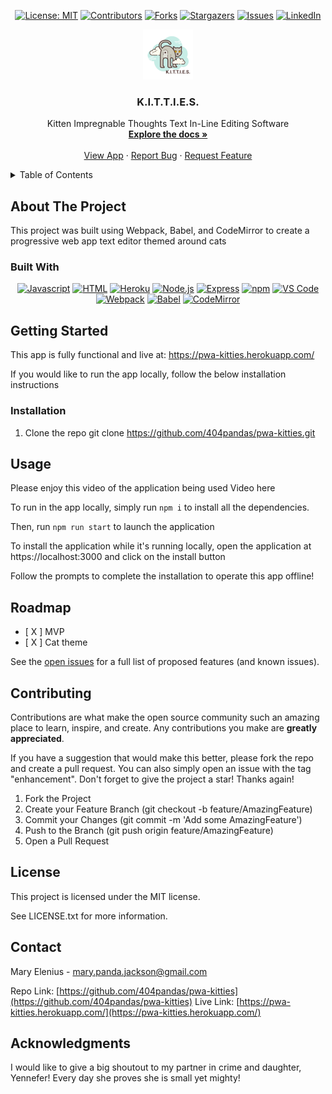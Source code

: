 <div align="center">

  <!-- Add badges using the following format: -->
  <!-- ![Name](urlToShieldHere)(urlToGithubHere) -->

[![License: MIT](https://img.shields.io/badge/License-MIT-yellow.svg)](https://opensource.org/licenses/MIT)
[![Contributors](https://img.shields.io/github/contributors/404pandas/pwa-kitties.svg?style=plastic&logo=appveyor)](https://github.com/404pandas/pwa-kitties/graphs/contributors)
[![Forks](https://img.shields.io/github/forks/404pandas/pwa-kitties.svg?style=plastic&logo=appveyor)](https://github.com/404pandas/pwa-kitties/network/members)
[![Stargazers](https://img.shields.io/github/stars/404pandas/pwa-kitties.svg?style=plastic&logo=appveyor)](https://github.com/404pandas/pwa-kitties/stargazers)
[![Issues](https://img.shields.io/github/issues/404pandas/pwa-kitties.svg?style=plastic&logo=appveyor)](https://github.com/404pandas/pwa-kitties/issues)
[![LinkedIn](https://img.shields.io/badge/-LinkedIn-black.svg?style=plastic&logo=appveyor&logo=linkedin&colorB=555)](https://linkedin.com/in/LinkedInUsername)

</div>

<!-- PROJECT LOGO -->

<div align="center">
  <a href="https://github.com/404pandas/pwa-kitties">
    <img src="/client/src/images/logoNew.png" alt="Logo" width="80" height="80">
  </a>

<h3 align="center">K.I.T.T.I.E.S.</h3>

  <p align="center">
    Kitten Impregnable Thoughts Text In-Line Editing Software <br />
    <a href="https://github.com/404pandas/pwa-kitties"><strong>Explore the docs »</strong></a>
    <br />
    <br />
    <a href="https://pwa-kitties.herokuapp.com/">View App</a>
    ·
    <a href="https://github.com/404pandas/pwa-kitties/issues">Report Bug</a>
    ·
    <a href="https://github.com/404pandas/pwa-kitties/issues">Request Feature</a>
  </p>
</div>

<!-- TABLE OF CONTENTS -->
<details>
  <summary>Table of Contents</summary>
  <ol>
    <li>
      <a href="#about-the-project">About The Project</a>
      <ul>
        <li><a href="#built-with">Built With</a></li>
      </ul>
    </li>
    <li>
      <a href="#getting-started">Getting Started</a>
      <ul>
        <li><a href="#installation">Installation</a></li>
      </ul>
    </li>
    <li><a href="#usage">Usage</a></li>
    <li><a href="#roadmap">Roadmap</a></li>
    <li><a href="#contributing">Contributing</a></li>
    <li><a href="#license">License</a></li>
    <li><a href="#contact">Contact</a></li>
    <li><a href="#acknowledgments">Acknowledgments</a></li>
  </ol>
</details>

<!-- ABOUT THE PROJECT -->

## About The Project

<!-- Add screenshots using the following format: -->
<!-- ![Screenshot alt description](directPathOfScreenshots) -->

This project was built using Webpack, Babel, and CodeMirror to create a progressive web app text editor themed around cats

### Built With

<div align="center">

[![Javascript](https://img.shields.io/badge/Language-JavaScript-ff0000?style=plastic&logo=JavaScript&logoWidth=10)](https://javascript.info/)
[![HTML](https://img.shields.io/badge/Language-HTML/CSS-ff8000?style=plastic&logo=HTML5&logoWidth=10)](https://html.com/)
[![Heroku](https://img.shields.io/badge/Cloud-Heroku-00ff00?style=plastic&logo=Heroku&logoWidth=10)](https://devcenter.heroku.com/categories/reference)
[![Node.js](https://img.shields.io/badge/Framework-Node.js-ff0000?style=plastic&logo=Node.js&logoWidth=10)](https://nodejs.org/en/)
[![Express](https://img.shields.io/badge/Framework-Express-80ff00?style=plastic&logo=Express&logoWidth=10)](https://expressjs.com/)
[![npm](https://img.shields.io/badge/Tools-npm-ff0000?style=plastic&logo=npm&logoWidth=10)](https://www.npmjs.com/)
[![VS Code](https://img.shields.io/badge/IDE-VSCode-ff0000?style=plastic&logo=VisualStudioCode&logoWidth=10)](https://code.visualstudio.com/docs)
[![Webpack](https://img.shields.io/badge/Package-Webpack-ff0000?style=plastic&logo=Webpack&logoWidth=10)](https://webpack.js.org/)
[![Babel](https://img.shields.io/badge/Package-Babel-ff0000?style=plastic&logo=Babel&logoWidth=10)](https://babeljs.io/)
[![CodeMirror](https://img.shields.io/badge/Package-CodeMirror-ff0000?style=plastic&logo=CodeMirror&logoWidth=10)](https://codemirror.net/)

</div>

<!-- GETTING STARTED -->

## Getting Started

This app is fully functional and live at:
https://pwa-kitties.herokuapp.com/

If you would like to run the app locally, follow the below installation instructions

### Installation

1. Clone the repo
   git clone https://github.com/404pandas/pwa-kitties.git

<!-- USAGE EXAMPLES -->

## Usage

Please enjoy this video of the application being used
Video here

To run in the app locally, simply run `npm i` to install all the dependencies.

Then, run `npm run start` to launch the application

To install the application while it's running locally, open the application at https://localhost:3000 and click on the install button

Follow the prompts to complete the installation to operate this app offline!

<!-- ROADMAP -->

## Roadmap

- [ X ] MVP
- [ X ] Cat theme

See the [open issues](https://github.com/404pandas/pwa-kitties/issues) for a full list of proposed features (and known issues).

<!-- CONTRIBUTING -->

## Contributing

Contributions are what make the open source community such an amazing place to learn, inspire, and create. Any contributions you make are **greatly appreciated**.

If you have a suggestion that would make this better, please fork the repo and create a pull request. You can also simply open an issue with the tag "enhancement".
Don't forget to give the project a star! Thanks again!

1. Fork the Project
2. Create your Feature Branch (git checkout -b feature/AmazingFeature)
3. Commit your Changes (git commit -m 'Add some AmazingFeature')
4. Push to the Branch (git push origin feature/AmazingFeature)
5. Open a Pull Request

<!-- LICENSE -->

## License

This project is licensed under the MIT license.

See LICENSE.txt for more information.

<!-- CONTACT -->

## Contact

Mary Elenius - mary.panda.jackson@gmail.com

Repo Link: [https://github.com/404pandas/pwa-kitties](https://github.com/404pandas/pwa-kitties)
Live Link: [https://pwa-kitties.herokuapp.com/](https://pwa-kitties.herokuapp.com/)

<!-- ACKNOWLEDGMENTS -->

## Acknowledgments

I would like to give a big shoutout to my partner in crime and daughter, Yennefer! Every day she proves she is small yet mighty!
